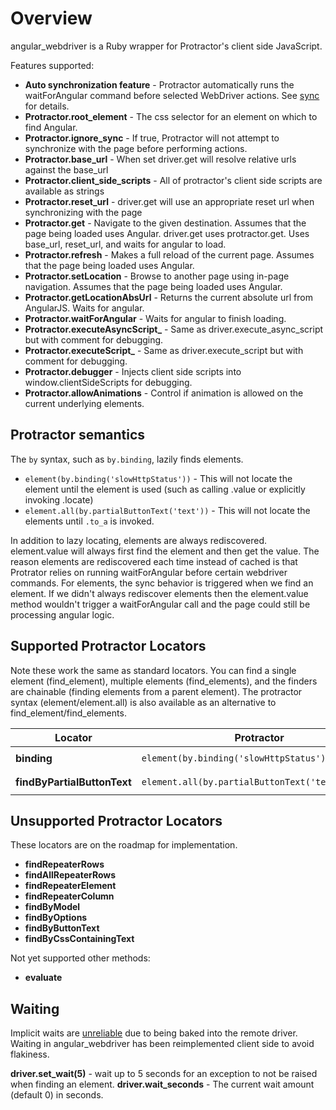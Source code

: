 # Overview

angular_webdriver is a Ruby wrapper for Protractor's client side JavaScript.

Features supported:

- **Auto synchronization feature** - Protractor automatically 
  runs the waitForAngular command before selected WebDriver actions.
  See [sync](sync.md) for details.
- **Protractor.root_element** -  The css selector for an element on which to find Angular.
- **Protractor.ignore_sync** - If true, Protractor will not attempt to synchronize with
  the page before performing actions.
- **Protractor.base_url** - When set driver.get will resolve relative urls
  against the base_url
- **Protractor.client_side_scripts** - All of protractor's client side scripts
  are available as strings
- **Protractor.reset_url** - driver.get will use an appropriate reset url when 
  synchronizing with the page
- **Protractor.get** - Navigate to the given destination. Assumes that the page
  being loaded uses Angular. driver.get uses protractor.get. Uses base_url,
  reset_url, and waits for angular to load.
- **Protractor.refresh** - Makes a full reload of the current page. Assumes
  that the page being loaded uses Angular.
- **Protractor.setLocation** - Browse to another page using in-page navigation.
  Assumes that the page being loaded uses Angular.
- **Protractor.getLocationAbsUrl** - Returns the current absolute url from
  AngularJS. Waits for angular.
- **Protractor.waitForAngular** - Waits for angular to finish loading.
- **Protractor.executeAsyncScript_** - Same as driver.execute_async_script
  but with comment for debugging.
- **Protractor.executeScript_** - Same as driver.execute_script but with
  comment for debugging.
- **Protractor.debugger** - Injects client side scripts into 
  window.clientSideScripts for debugging.
- **Protractor.allowAnimations** - Control if animation is allowed on
  the current underlying elements.
  
## Protractor semantics
  
The `by` syntax, such as `by.binding`, lazily finds elements.
 
- `element(by.binding('slowHttpStatus'))` - This will not locate the element until
the element is used (such as calling .value or explicitly invoking .locate)
- `element.all(by.partialButtonText('text'))` - This will not locate the elements
until `.to_a` is invoked.

In addition to lazy locating, elements are always rediscovered. element.value
will always first find the element and then get the value. The reason elements
are rediscovered each time instead of cached is that Protrator relies on running
waitForAngular before certain webdriver commands. For elements, the sync behavior
is triggered when we find an element. If we didn't always rediscover elements then
the element.value method wouldn't trigger a waitForAngular call and the page 
could still be processing angular logic.
  
## Supported Protractor Locators
 
Note these work the same as standard locators.
You can find a single element (find_element), multiple elements (find_elements),
and the finders are chainable (finding elements from a parent element). The protractor syntax
(element/element.all) is also available as an alternative to find_element/find_elements.

Locator                     | Protractor                                       | WebDriver
                        --- |                                              --- | ---
**binding**                 | `element(by.binding('slowHttpStatus')).locate`   | `driver.find_element(:binding, 'slowHttpStatus')`  
**findByPartialButtonText** | `element.all(by.partialButtonText('text')).to_a` | `driver.find_elements(:findByPartialButtonText, 'slowHttpStatus')`

## Unsupported Protractor Locators

These locators are on the roadmap for implementation.

- **findRepeaterRows**
- **findAllRepeaterRows**
- **findRepeaterElement**
- **findRepeaterColumn**
- **findByModel**
- **findByOptions**
- **findByButtonText**
- **findByCssContainingText**

Not yet supported other methods:

- **evaluate**

## Waiting

Implicit waits are [unreliable](http://stackoverflow.com/questions/15164742/combining-implicit-wait-and-explicit-wait-together-results-in-unexpected-wait-ti#answer-15174978)
due to being baked into the remote driver. Waiting in angular_webdriver has been
reimplemented client side to avoid flakiness.
 
**driver.set_wait(5)** - wait up to 5 seconds for an exception to not be raised
                         when finding an element.
**driver.wait_seconds** - The current wait amount (default 0) in seconds.
